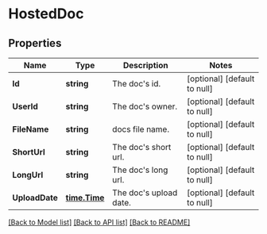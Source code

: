 # HostedDoc

## Properties
Name | Type | Description | Notes
------------ | ------------- | ------------- | -------------
**Id** | **string** | The doc&#39;s id. | [optional] [default to null]
**UserId** | **string** | The doc&#39;s owner. | [optional] [default to null]
**FileName** | **string** | docs file name. | [optional] [default to null]
**ShortUrl** | **string** | The doc&#39;s short url. | [optional] [default to null]
**LongUrl** | **string** | The doc&#39;s long url. | [optional] [default to null]
**UploadDate** | [**time.Time**](time.Time.md) | The doc&#39;s upload date. | [optional] [default to null]

[[Back to Model list]](../README.md#documentation-for-models) [[Back to API list]](../README.md#documentation-for-api-endpoints) [[Back to README]](../README.md)


